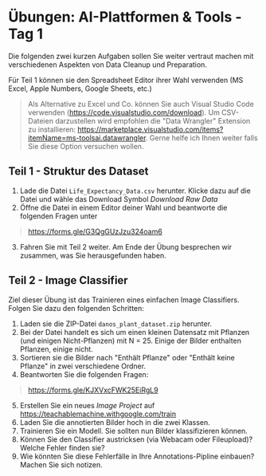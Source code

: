 # Übungen: AI-Plattformen & Tools - Tag 1

Die folgenden zwei kurzen Aufgaben sollen Sie weiter vertraut machen mit verschiedenen Aspekten von Data Cleanup und Preparation.

Für Teil 1 können sie den Spreadsheet Editor ihrer Wahl verwenden (MS Excel, Apple Numbers, Google Sheets, etc.)

> Als Alternative zu Excel und Co. können Sie auch Visual Studio Code verwenden (https://code.visualstudio.com/download). Um CSV-Dateien darzustellen wird empfohlen die "Data Wrangler" Extension zu installieren: https://marketplace.visualstudio.com/items?itemName=ms-toolsai.datawrangler. Gerne helfe ich Ihnen weiter falls Sie diese Option versuchen wollen.

## Teil 1 - Struktur des Dataset

1. Lade die Datei ```Life_Expectancy_Data.csv``` herunter.
Klicke dazu auf die Datei und wähle das Download Symbol *Download Raw Data*
2. Öffne die Datei in einem Editor deiner Wahl und beantworte die folgenden Fragen unter

> https://forms.gle/G3QgGUzJzu324oam6

3. Fahren Sie mit Teil 2 weiter. Am Ende der Übung besprechen wir zusammen, was Sie herausgefunden haben.


## Teil 2 - Image Classifier

Ziel dieser Übung ist das Trainieren eines einfachen Image Classifiers.
Folgen Sie dazu den folgenden Schritten:

1. Laden sie die ZIP-Datei ```danos_plant_dataset.zip``` herunter.
2. Bei der Datei handelt es sich um einen kleinen Datensatz mit Pflanzen (und einigen Nicht-Pflanzen) mit N = 25. Einige der Bilder enthalten Pflanzen, einige nicht.
3. Sortieren sie die Bilder nach "Enthält Pflanze" oder "Enthält keine Pflanze" in zwei verschiedene Ordner.
4. Beantworten Sie die folgenden Fragen:

> https://forms.gle/KJXVxcFWK25EiRgL9

5. Erstellen Sie ein neues *Image Project* auf https://teachablemachine.withgoogle.com/train
6. Laden Sie die annotierten Bilder hoch in die zwei Klassen.
7. Trainieren Sie ein Modell. Sie sollten nun Bilder klassifizieren können.
8. Können Sie den Classifier austricksen (via Webacam oder Fileupload)? Welche Fehler finden sie?
9. Wie könnten Sie diese Fehlerfälle in Ihre Annotations-Pipline einbauen? Machen Sie sich notizen.




